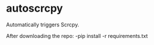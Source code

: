 # autoscrcpy
Automatically triggers Scrcpy.


After downloading the repo:
-pip install -r requirements.txt
